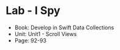 #  Lab - I Spy

- Book: Develop in Swift Data Collections
- Unit: Unit1 - Scroll Views
- Page: 92-93
